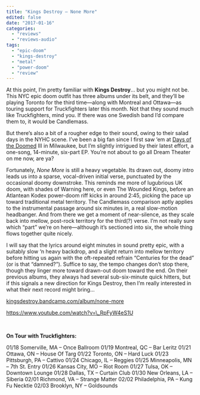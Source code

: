 ```yaml
---
title: "Kings Destroy – None More"
edited: false
date: "2017-01-16"
categories:
  - "reviews"
  - "reviews-audio"
tags:
  - "epic-doom"
  - "kings-destroy"
  - "metal"
  - "power-doom"
  - "review"
---
```


At this point, I’m pretty familiar with **Kings Destroy**… but you might not be. This NYC epic doom outfit has three albums under its belt, and they’ll be playing Toronto for the third time—along with Montreal and Ottawa—as touring support for Truckfighters later this month. Not that they sound much like Truckfighters, mind you. If there was one Swedish band I’d compare them to, it would be Candlemass.

But there’s also a bit of a rougher edge to their sound, owing to their salad days in the NYHC scene. I’ve been a big fan since I first saw ‘em at [Days of the Doomed](http://www.daysofthedoomed.com/) III in Milwaukee, but I’m slightly intrigued by their latest effort, a one-song, 14-minute, six-part EP. You’re not about to go all Dream Theater on me now, are ya?

Fortunately, _None More_ is still a heavy vegetable. Its drawn out, doomy intro leads us into a sparse, vocal-driven initial verse, punctuated by the occasional doomy downstroke. This reminds me more of lugubrious UK doom, with shades of Warning here, or even The Wounded Kings, before an Atlantean Kodex power-doom riff kicks in around 2:45, picking the pace up toward traditional metal territory. The Candlemass comparison aptly applies to the instrumental passage around six minutes in, a real slow-motion headbanger. And from there we get a moment of near-silence, as they scale back into mellow, post-rock territory for the third(?) verse. I’m not really sure which “part” we’re on here—although it’s sectioned into six, the whole thing flows together quite nicely.

I will say that the lyrics around eight minutes in sound pretty epic, with a suitably slow ‘n heavy backdrop, and a slight return into mellow territory before hitting us again with the oft-repeated refrain “Centuries for the dead” (or is that “damned?”). Suffice to say, the tempo changes don’t stop there, though they linger more toward drawn-out doom toward the end. On their previous albums, they always had several sub-six-minute quick hitters, but if this signals a new direction for Kings Destroy, then I’m really interested in what their next record might bring…

[kingsdestroy.bandcamp.com/album/none-more](https://kingsdestroy.bandcamp.com/album/none-more)

https://www.youtube.com/watch?v=\_RpFyW4eS1U

 

**On Tour with Truckfighters:**

01/18 Somerville, MA – Once Ballroom 01/19 Montreal, QC – Bar Leritz 01/21 Ottawa, ON – House Of Targ 01/22 Toronto, ON – Hard Luck 01/23 Pittsburgh, PA – Cattivo 01/24 Chicago, IL – Reggies 01/25 Minneapolis, MN – 7th St. Entry 01/26 Kansas City, MO – Riot Room 01/27 Tulsa, OK – Downtown Lounge 01/28 Dallas, TX – Curtain Club 01/30 New Orleans, LA – Siberia 02/01 Richmond, VA – Strange Matter 02/02 Philadelphia, PA – Kung Fu Necktie 02/03 Brooklyn, NY – Goldsounds
